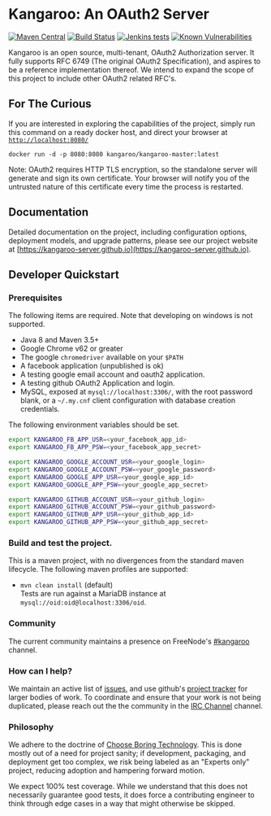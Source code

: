 # Kangaroo: An OAuth2 Server
[![Maven Central](https://maven-badges.herokuapp.com/maven-central/net.krotscheck/kangaroo/badge.svg)](https://maven-badges.herokuapp.com/maven-central/net.krotscheck/kangaroo) [![Build Status](https://jenkins.krotscheck.net/buildStatus/icon?job=Kangaroo/kangaroo/develop)](https://jenkins.krotscheck.net/job/Kangaroo/job/kangaroo/job/develop) [![Jenkins tests](https://img.shields.io/jenkins/t/https/jenkins.krotscheck.net/job/Kangaroo/job/kangaroo/job/develop.svg)](https://jenkins.krotscheck.net/job/Kangaroo/job/kangaroo/job/develop/) [![Known Vulnerabilities](https://snyk.io/test/github/kangaroo-server/kangaroo/badge.svg?targetFile=/pom.xml)](https://snyk.io/test/github/kangaroo-server/kangaroo?targetFile=/pom.xml)

Kangaroo is an open source, multi-tenant, OAuth2 Authorization server. It
fully supports RFC 6749 (The original OAuth2 Specification), and aspires to 
be a reference implementation thereof. We intend to expand the scope of this
project to include other OAuth2 related RFC's.

## For The Curious

If you are interested in exploring the capabilities of the project, 
simply run this command on a ready docker host, and direct your browser at 
[`http://localhost:8080/`](http://localhost:8080)

`docker run -d -p 8080:8080 kangaroo/kangaroo-master:latest`

Note: OAuth2 requires HTTP TLS encryption, so the standalone server will 
generate and sign its own certificate. Your browser will notify you of the 
untrusted nature of this certificate every time the process is restarted.

## Documentation

Detailed documentation on the project, including configuration options, 
deployment models, and upgrade patterns, please see our project website at 
[https://kangaroo-server.github.io](https://kangaroo-server.github.io).

## Developer Quickstart

### Prerequisites

The following items are required. Note that developing on windows is not 
supported.

- Java 8 and Maven 3.5+
- Google Chrome v62 or greater
- The google `chromedriver` available on your `$PATH`
- A facebook application (unpublished is ok)
- A testing google email account and oauth2 application.
- A testing github OAuth2 Application and login.
- MySQL, exposed at `mysql://localhost:3306/`, with the root password blank, 
  or a `~/.my.cnf` client configuration with database creation credentials.

The following environment variables should be set.

```bash
export KANGAROO_FB_APP_USR=<your_facebook_app_id>
export KANGAROO_FB_APP_PSW=<your_facebook_app_secret>

export KANGAROO_GOOGLE_ACCOUNT_USR=<your_google_login>
export KANGAROO_GOOGLE_ACCOUNT_PSW=<your_google_password>
export KANGAROO_GOOGLE_APP_USR=<your_google_app_id>
export KANGAROO_GOOGLE_APP_PSW=<your_google_app_secret>

export KANGAROO_GITHUB_ACCOUNT_USR=<your_github_login>
export KANGAROO_GITHUB_ACCOUNT_PSW=<your_github_password>
export KANGAROO_GITHUB_APP_USR=<your_github_app_id>
export KANGAROO_GITHUB_APP_PSW=<your_github_app_secret>

```

### Build and test the project.

This is a maven project, with no divergences from the standard maven 
lifecycle. The following maven profiles are supported:

- `mvn clean install` (default) <br/>
  Tests are run against a MariaDB instance at `mysql://oid:oid@localhost:3306/oid`.

### Community

The current community maintains a presence on FreeNode's
[#kangaroo](http://webchat.freenode.net/?channels=kangaroo) channel.

### How can I help?

We maintain an active list of [issues](https://github.com/kangaroo-server/kangaroo/issues), and use 
github's [project tracker](https://github.com/kangaroo-server/kangaroo/projects)
for larger bodies of work. To coordinate and ensure that your work is not 
being duplicated, please reach out the the community in the [IRC Channel](http://webchat.freenode.net/?channels=kangaroo)
channel.

### Philosophy

We adhere to the doctrine of [Choose Boring Technology](http://mcfunley.com/choose-boring-technology). 
This is done mostly out of a need for project sanity; if development, 
packaging, and deployment get too complex, we risk being labeled as an
"Experts only" project, reducing adoption and hampering forward motion.

We expect 100% test coverage. While we understand that this does not 
necessarily guarantee good tests, it does force a contributing engineer to 
think through edge cases in a way that might otherwise be skipped.
